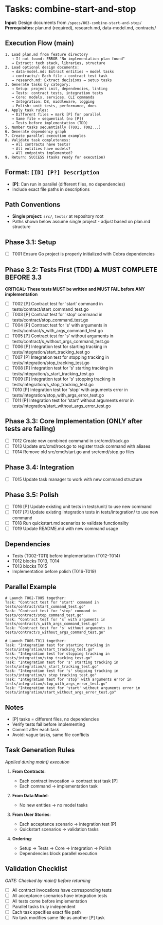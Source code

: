 # Tasks: combine-start-and-stop

**Input**: Design documents from `/specs/003-combine-start-and-stop/`
**Prerequisites**: plan.md (required), research.md, data-model.md, contracts/

## Execution Flow (main)
```
1. Load plan.md from feature directory
   → If not found: ERROR "No implementation plan found"
   → Extract: tech stack, libraries, structure
2. Load optional design documents:
   → data-model.md: Extract entities → model tasks
   → contracts/: Each file → contract test task
   → research.md: Extract decisions → setup tasks
3. Generate tasks by category:
   → Setup: project init, dependencies, linting
   → Tests: contract tests, integration tests
   → Core: models, services, CLI commands
   → Integration: DB, middleware, logging
   → Polish: unit tests, performance, docs
4. Apply task rules:
   → Different files = mark [P] for parallel
   → Same file = sequential (no [P])
   → Tests before implementation (TDD)
5. Number tasks sequentially (T001, T002...)
6. Generate dependency graph
7. Create parallel execution examples
8. Validate task completeness:
   → All contracts have tests?
   → All entities have models?
   → All endpoints implemented?
9. Return: SUCCESS (tasks ready for execution)
```

## Format: `[ID] [P?] Description`
- **[P]**: Can run in parallel (different files, no dependencies)
- Include exact file paths in descriptions

## Path Conventions
- **Single project**: `src/`, `tests/` at repository root
- Paths shown below assume single project - adjust based on plan.md structure

## Phase 3.1: Setup
- [ ] T001 Ensure Go project is properly initialized with Cobra dependencies

## Phase 3.2: Tests First (TDD) ⚠️ MUST COMPLETE BEFORE 3.3
**CRITICAL: These tests MUST be written and MUST FAIL before ANY implementation**
- [ ] T002 [P] Contract test for 'start' command in tests/contract/start_command_test.go
- [ ] T003 [P] Contract test for 'stop' command in tests/contract/stop_command_test.go
- [ ] T004 [P] Contract test for 's' with arguments in tests/contract/s_with_args_command_test.go
- [ ] T005 [P] Contract test for 's' without arguments in tests/contract/s_without_args_command_test.go
- [ ] T006 [P] Integration test for starting tracking in tests/integration/start_tracking_test.go
- [ ] T007 [P] Integration test for stopping tracking in tests/integration/stop_tracking_test.go
- [ ] T008 [P] Integration test for 's' starting tracking in tests/integration/s_start_tracking_test.go
- [ ] T009 [P] Integration test for 's' stopping tracking in tests/integration/s_stop_tracking_test.go
- [ ] T010 [P] Integration test for 'stop' with arguments error in tests/integration/stop_with_args_error_test.go
- [ ] T011 [P] Integration test for 'start' without arguments error in tests/integration/start_without_args_error_test.go

## Phase 3.3: Core Implementation (ONLY after tests are failing)
- [ ] T012 Create new combined command in src/cmd/track.go
- [ ] T013 Update src/cmd/root.go to register track command with aliases
- [ ] T014 Remove old src/cmd/start.go and src/cmd/stop.go files

## Phase 3.4: Integration
- [ ] T015 Update task manager to work with new command structure

## Phase 3.5: Polish
- [ ] T016 [P] Update existing unit tests in tests/unit/ to use new command
- [ ] T017 [P] Update existing integration tests in tests/integration/ to use new command
- [ ] T018 Run quickstart.md scenarios to validate functionality
- [ ] T019 Update README.md with new command usage

## Dependencies
- Tests (T002-T011) before implementation (T012-T014)
- T012 blocks T013, T014
- T013 blocks T015
- Implementation before polish (T016-T019)

## Parallel Example
```
# Launch T002-T005 together:
Task: "Contract test for 'start' command in tests/contract/start_command_test.go"
Task: "Contract test for 'stop' command in tests/contract/stop_command_test.go"
Task: "Contract test for 's' with arguments in tests/contract/s_with_args_command_test.go"
Task: "Contract test for 's' without arguments in tests/contract/s_without_args_command_test.go"

# Launch T006-T011 together:
Task: "Integration test for starting tracking in tests/integration/start_tracking_test.go"
Task: "Integration test for stopping tracking in tests/integration/stop_tracking_test.go"
Task: "Integration test for 's' starting tracking in tests/integration/s_start_tracking_test.go"
Task: "Integration test for 's' stopping tracking in tests/integration/s_stop_tracking_test.go"
Task: "Integration test for 'stop' with arguments error in tests/integration/stop_with_args_error_test.go"
Task: "Integration test for 'start' without arguments error in tests/integration/start_without_args_error_test.go"
```

## Notes
- [P] tasks = different files, no dependencies
- Verify tests fail before implementing
- Commit after each task
- Avoid: vague tasks, same file conflicts

## Task Generation Rules
*Applied during main() execution*

1. **From Contracts**:
   - Each contract invocation → contract test task [P]
   - Each command → implementation task

2. **From Data Model**:
   - No new entities → no model tasks

3. **From User Stories**:
   - Each acceptance scenario → integration test [P]
   - Quickstart scenarios → validation tasks

4. **Ordering**:
   - Setup → Tests → Core → Integration → Polish
   - Dependencies block parallel execution

## Validation Checklist
*GATE: Checked by main() before returning*

- [ ] All contract invocations have corresponding tests
- [ ] All acceptance scenarios have integration tests
- [ ] All tests come before implementation
- [ ] Parallel tasks truly independent
- [ ] Each task specifies exact file path
- [ ] No task modifies same file as another [P] task